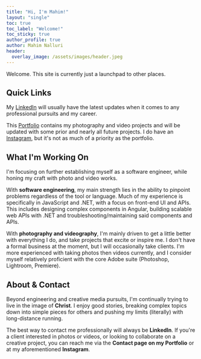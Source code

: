```yaml
---
title: "Hi, I'm Mahim!"
layout: "single"
toc: true
toc_label: "Welcome!"
toc_sticky: true
author_profile: true
author: Mahim Nalluri
header:
  overlay_image: /assets/images/header.jpeg
---
```

Welcome. This site is currently just a launchpad to other places.

## Quick Links

My [LinkedIn](https://www.linkedin.com/in/mahimnal/) will usually have the latest updates when it comes to any professional pursuits and my career.

This [Portfolio](https://mahim.myportfolio.com/) contains my photography and video projects and will be updated with some prior and nearly all future projects. I do have an [Instagram](https://www.instagram.com/mahim.jpeg/), but it's not as much of a priority as the portfolio.

## What I'm Working On

I'm focusing on further establishing myself as a software engineer, while honing my craft with photo and video works.

With **software engineering**, my main strength lies in the ability to pinpoint problems regardless of the tool or language. Much of my experience is specifically in JavaScript and .NET, with a focus on front-end UI and APIs. This includes designing complex components in Angular, building scalable web APIs with .NET and troubleshooting/maintaining said components and APIs.

With **photography and videography**, I'm mainly driven to get a little better with everything I do, and take projects that excite or inspire me. I don't have a formal business at the moment, but I will occasionally take clients. I'm more experienced with taking photos then videos currently, and I consider myself relatively proficient with the core Adobe suite (Photoshop, Lightroom, Premiere).

## About & Contact

Beyond engineering and creative media pursuits, I'm continually trying to live in the image of **Christ**. I enjoy good stories, breaking complex topics down into simple pieces for others and pushing my limits (literally) with long-distance running.

The best way to contact me professionally will always be **LinkedIn**. If you're a client interested in photos or videos, or looking to collaborate on a creative project, you can reach me via the **Contact page on my Portfolio** or at my aforementioned **Instagram**.

<!--
## Welcome to GitHub Pages

You can use the [editor on GitHub](https://github.com/CalebCurry/site/edit/gh-pages/index.md) to maintain and preview the content for your website in Markdown files.

Whenever you commit to this repository, GitHub Pages will run [Jekyll](https://jekyllrb.com/) to rebuild the pages in your site, from the content in your Markdown files.

### Markdown

Markdown is a lightweight and easy-to-use syntax for styling your writing. It includes conventions for

```markdown
Syntax highlighted code block

# Header 1
## Header 2
### Header 3

- Bulleted
- List

1. Numbered
2. List

**Bold** and _Italic_ and `Code` text

[Link](url) and ![Image](src)
```

For more details see [Basic writing and formatting syntax](https://docs.github.com/en/github/writing-on-github/getting-started-with-writing-and-formatting-on-github/basic-writing-and-formatting-syntax).

### Jekyll Themes

Your Pages site will use the layout and styles from the Jekyll theme you have selected in your [repository settings](https://github.com/CalebCurry/site/settings/pages). The name of this theme is saved in the Jekyll `_config.yml` configuration file.

### Support or Contact

Having trouble with Pages? Check out our [documentation](https://docs.github.com/categories/github-pages-basics/) or [contact support](https://support.github.com/contact) and we’ll help you sort it out. -->
